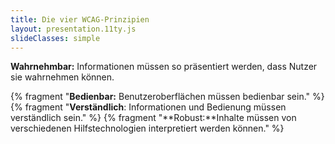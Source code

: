 ```yaml
---
title: Die vier WCAG-Prinzipien
layout: presentation.11ty.js
slideClasses: simple
---
```


**Wahrnehmbar:** Informationen müssen so präsentiert werden, dass Nutzer sie wahrnehmen können.

{% fragment "**Bedienbar:** Benutzeroberflächen müssen bedienbar sein." %}
{% fragment "**Verständlich**: Informationen und Bedienung müssen verständlich sein." %}
{% fragment "**Robust:**Inhalte müssen von verschiedenen Hilfstechnologien interpretiert werden können." %}
